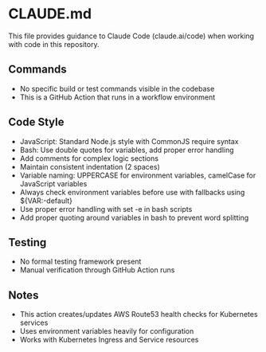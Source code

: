 # CLAUDE.md

This file provides guidance to Claude Code (claude.ai/code) when working with code in this repository.

## Commands
- No specific build or test commands visible in the codebase
- This is a GitHub Action that runs in a workflow environment

## Code Style
- JavaScript: Standard Node.js style with CommonJS require syntax
- Bash: Use double quotes for variables, add proper error handling
- Add comments for complex logic sections
- Maintain consistent indentation (2 spaces)
- Variable naming: UPPERCASE for environment variables, camelCase for JavaScript variables
- Always check environment variables before use with fallbacks using ${VAR:-default}
- Use proper error handling with set -e in bash scripts
- Add proper quoting around variables in bash to prevent word splitting

## Testing
- No formal testing framework present
- Manual verification through GitHub Action runs

## Notes
- This action creates/updates AWS Route53 health checks for Kubernetes services
- Uses environment variables heavily for configuration
- Works with Kubernetes Ingress and Service resources